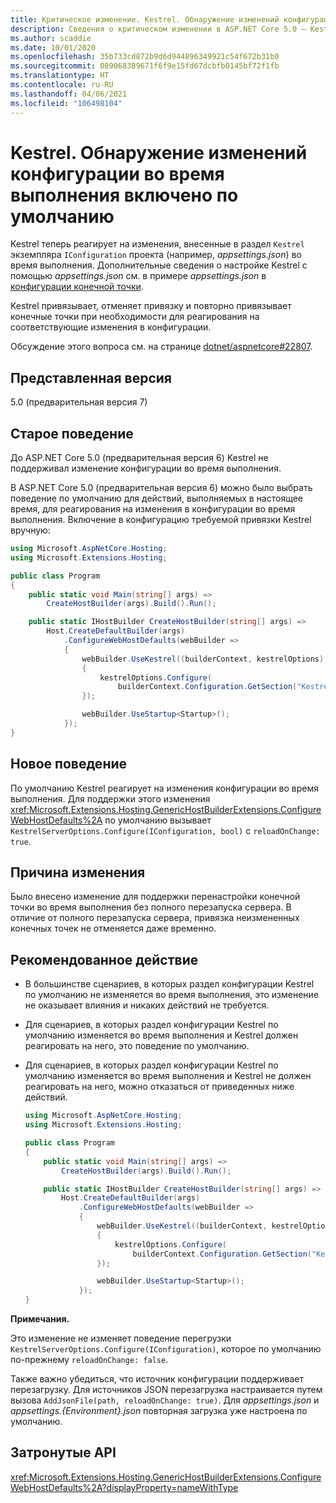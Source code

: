```yaml
---
title: Критическое изменение. Kestrel. Обнаружение изменений конфигурации во время выполнения включено по умолчанию
description: Сведения о критическом изменении в ASP.NET Core 5.0 — Kestrel. Обнаружение изменений конфигурации во время выполнения включено по умолчанию
ms.author: scaddie
ms.date: 10/01/2020
ms.openlocfilehash: 35b733cd872b9d6d944896349921c54f672b31b0
ms.sourcegitcommit: 089068389671f6f9e15fd67dcbfb0145bf72f1fb
ms.translationtype: HT
ms.contentlocale: ru-RU
ms.lasthandoff: 04/06/2021
ms.locfileid: "106498104"
---
```

# <a name="kestrel-configuration-changes-at-run-time-detected-by-default"></a>Kestrel. Обнаружение изменений конфигурации во время выполнения включено по умолчанию

Kestrel теперь реагирует на изменения, внесенные в раздел `Kestrel` экземпляра `IConfiguration` проекта (например, *appsettings.json*) во время выполнения. Дополнительные сведения о настройке Kestrel с помощью *appsettings.json* см. в примере *appsettings.json* в [конфигурации конечной точки](/aspnet/core/fundamentals/servers/kestrel#endpoint-configuration).

Kestrel привязывает, отменяет привязку и повторно привязывает конечные точки при необходимости для реагирования на соответствующие изменения в конфигурации.

Обсуждение этого вопроса см. на странице [dotnet/aspnetcore#22807](https://github.com/dotnet/aspnetcore/issues/22807).

## <a name="version-introduced"></a>Представленная версия

5.0 (предварительная версия 7)

## <a name="old-behavior"></a>Старое поведение

До ASP.NET Core 5.0 (предварительная версия 6) Kestrel не поддерживал изменение конфигурации во время выполнения.

В ASP.NET Core 5.0 (предварительная версия 6) можно было выбрать поведение по умолчанию для действий, выполняемых в настоящее время, для реагирования на изменения в конфигурации во время выполнения. Включение в конфигурацию требуемой привязки Kestrel вручную:

```csharp
using Microsoft.AspNetCore.Hosting;
using Microsoft.Extensions.Hosting;

public class Program
{
    public static void Main(string[] args) =>
        CreateHostBuilder(args).Build().Run();

    public static IHostBuilder CreateHostBuilder(string[] args) =>
        Host.CreateDefaultBuilder(args)
            .ConfigureWebHostDefaults(webBuilder =>
            {
                webBuilder.UseKestrel((builderContext, kestrelOptions) =>
                {
                    kestrelOptions.Configure(
                        builderContext.Configuration.GetSection("Kestrel"), reloadOnChange: true);
                });

                webBuilder.UseStartup<Startup>();
            });
}
```

## <a name="new-behavior"></a>Новое поведение

По умолчанию Kestrel реагирует на изменения конфигурации во время выполнения. Для поддержки этого изменения <xref:Microsoft.Extensions.Hosting.GenericHostBuilderExtensions.ConfigureWebHostDefaults%2A> по умолчанию вызывает `KestrelServerOptions.Configure(IConfiguration, bool)` с `reloadOnChange: true`.

## <a name="reason-for-change"></a>Причина изменения

Было внесено изменение для поддержки перенастройки конечной точки во время выполнения без полного перезапуска сервера. В отличие от полного перезапуска сервера, привязка неизмененных конечных точек не отменяется даже временно.

## <a name="recommended-action"></a>Рекомендованное действие

* В большинстве сценариев, в которых раздел конфигурации Kestrel по умолчанию не изменяется во время выполнения, это изменение не оказывает влияния и никаких действий не требуется.
* Для сценариев, в которых раздел конфигурации Kestrel по умолчанию изменяется во время выполнения и Kestrel должен реагировать на него, это поведение по умолчанию.
* Для сценариев, в которых раздел конфигурации Kestrel по умолчанию изменяется во время выполнения и Kestrel не должен реагировать на него, можно отказаться от приведенных ниже действий.

    ```csharp
    using Microsoft.AspNetCore.Hosting;
    using Microsoft.Extensions.Hosting;

    public class Program
    {
        public static void Main(string[] args) =>
            CreateHostBuilder(args).Build().Run();

        public static IHostBuilder CreateHostBuilder(string[] args) =>
            Host.CreateDefaultBuilder(args)
                .ConfigureWebHostDefaults(webBuilder =>
                {
                    webBuilder.UseKestrel((builderContext, kestrelOptions) =>
                    {
                        kestrelOptions.Configure(
                            builderContext.Configuration.GetSection("Kestrel"), reloadOnChange: false);
                    });

                    webBuilder.UseStartup<Startup>();
                });
    }
    ```

**Примечания.**

Это изменение не изменяет поведение перегрузки `KestrelServerOptions.Configure(IConfiguration)`, которое по умолчанию по-прежнему `reloadOnChange: false`.

Также важно убедиться, что источник конфигурации поддерживает перезагрузку. Для источников JSON перезагрузка настраивается путем вызова `AddJsonFile(path, reloadOnChange: true)`. Для *appsettings.json* и *appsettings.{Environment}.json* повторная загрузка уже настроена по умолчанию.

## <a name="affected-apis"></a>Затронутые API

<xref:Microsoft.Extensions.Hosting.GenericHostBuilderExtensions.ConfigureWebHostDefaults%2A?displayProperty=nameWithType>

<!--

### Category

ASP.NET Core

### Affected APIs

`Overload:Microsoft.Extensions.Hosting.GenericHostBuilderExtensions.ConfigureWebHostDefaults`

-->
